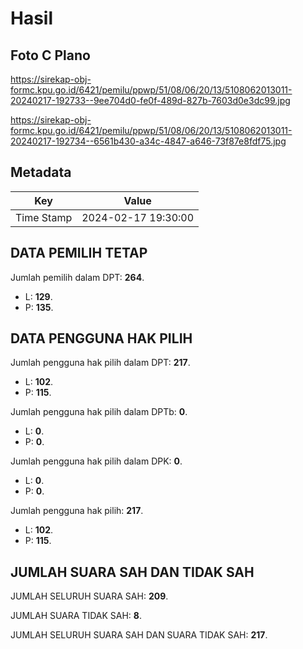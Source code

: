 # Hasil

## Foto C Plano

https://sirekap-obj-formc.kpu.go.id/6421/pemilu/ppwp/51/08/06/20/13/5108062013011-20240217-192733--9ee704d0-fe0f-489d-827b-7603d0e3dc99.jpg

https://sirekap-obj-formc.kpu.go.id/6421/pemilu/ppwp/51/08/06/20/13/5108062013011-20240217-192734--6561b430-a34c-4847-a646-73f87e8fdf75.jpg


## Metadata

| Key        | Value               |
| ---------- | ------------------- |
| Time Stamp | 2024-02-17 19:30:00 |


## DATA PEMILIH TETAP

Jumlah pemilih dalam DPT: **264**.
 * L: **129**.
 * P: **135**.

## DATA PENGGUNA HAK PILIH

Jumlah pengguna hak pilih dalam DPT: **217**.
 * L: **102**.
 * P: **115**.

Jumlah pengguna hak pilih dalam DPTb: **0**.
 * L: **0**.
 * P: **0**.

Jumlah pengguna hak pilih dalam DPK: **0**.
 * L: **0**.
 * P: **0**.

Jumlah pengguna hak pilih: **217**.
 * L: **102**.
 * P: **115**.

## JUMLAH SUARA SAH DAN TIDAK SAH

JUMLAH SELURUH SUARA SAH: **209**.

JUMLAH SUARA TIDAK SAH: **8**.

JUMLAH SELURUH SUARA SAH DAN SUARA TIDAK SAH: **217**.


